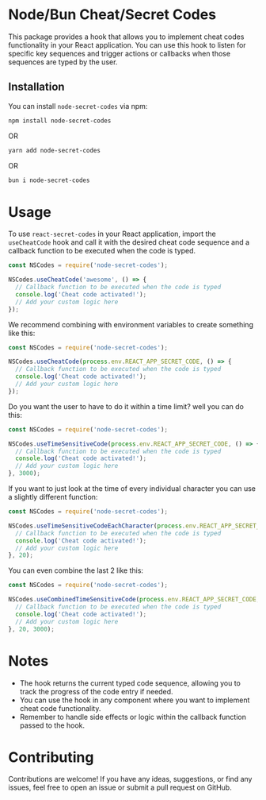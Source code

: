 # Node/Bun Cheat/Secret Codes

This package provides a hook that allows you to implement cheat codes functionality in your React application. You can use this hook to listen for specific key sequences and trigger actions or callbacks when those sequences are typed by the user.

## Installation

You can install `node-secret-codes` via npm:

```bash
npm install node-secret-codes
```

OR

```bash
yarn add node-secret-codes
```

OR

```bash
bun i node-secret-codes
```

# Usage

To use `react-secret-codes` in your React application, import the `useCheatCode` hook and call it with the desired cheat code sequence and a callback function to be executed when the code is typed.

```JavaScript
const NSCodes = require('node-secret-codes');

NSCodes.useCheatCode('awesome', () => {
  // Callback function to be executed when the code is typed
  console.log('Cheat code activated!');
  // Add your custom logic here
});
```

We recommend combining with environment variables to create something like this:

```JavaScript
const NSCodes = require('node-secret-codes');

NSCodes.useCheatCode(process.env.REACT_APP_SECRET_CODE, () => {
  // Callback function to be executed when the code is typed
  console.log('Cheat code activated!');
  // Add your custom logic here
});
```

Do you want the user to have to do it within a time limit? well you can do this:

```JavaScript
const NSCodes = require('node-secret-codes');

NSCodes.useTimeSensitiveCode(process.env.REACT_APP_SECRET_CODE, () => {
  // Callback function to be executed when the code is typed
  console.log('Cheat code activated!');
  // Add your custom logic here
}, 3000);
```

If you want to just look at the time of every individual character you can use a slightly different function:

```JavaScript
const NSCodes = require('node-secret-codes');

NSCodes.useTimeSensitiveCodeEachCharacter(process.env.REACT_APP_SECRET_CODE, () => {
  // Callback function to be executed when the code is typed
  console.log('Cheat code activated!');
  // Add your custom logic here
}, 20);
```

You can even combine the last 2 like this:

```JavaScript
const NSCodes = require('node-secret-codes');

NSCodes.useCombinedTimeSensitiveCode(process.env.REACT_APP_SECRET_CODE, () => {
  // Callback function to be executed when the code is typed
  console.log('Cheat code activated!');
  // Add your custom logic here
}, 20, 3000);
```

# Notes
- The hook returns the current typed code sequence, allowing you to track the progress of the code entry if needed.
- You can use the hook in any component where you want to implement cheat code functionality.
- Remember to handle side effects or logic within the callback function passed to the hook.

# Contributing
Contributions are welcome! If you have any ideas, suggestions, or find any issues, feel free to open an issue or submit a pull request on GitHub.
